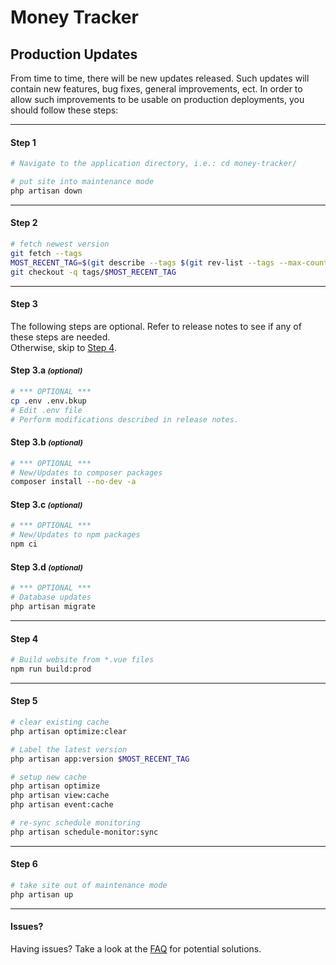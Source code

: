 # Money Tracker
## Production Updates

From time to time, there will be new updates released. Such updates will contain new features, bug fixes, general improvements, ect. In order to allow such improvements to be usable on production deployments, you should follow these steps:

---

#### Step 1
```bash
# Navigate to the application directory, i.e.: cd money-tracker/

# put site into maintenance mode
php artisan down
```

---

#### Step 2
```bash
# fetch newest version
git fetch --tags
MOST_RECENT_TAG=$(git describe --tags $(git rev-list --tags --max-count=1))
git checkout -q tags/$MOST_RECENT_TAG
```

---

#### Step 3
The following steps are optional. Refer to release notes to see if any of these steps are needed.  
Otherwise, skip to [Step 4](#step-4).

#### Step 3.a <small>_(optional)_</small>
```bash
# *** OPTIONAL ***
cp .env .env.bkup
# Edit .env file
# Perform modifications described in release notes.
```

#### Step 3.b <small>_(optional)_</small>
```bash
# *** OPTIONAL ***
# New/Updates to composer packages
composer install --no-dev -a
```

#### Step 3.c <small>_(optional)_</small>
```bash
# *** OPTIONAL ***
# New/Updates to npm packages
npm ci
```

#### Step 3.d <small>_(optional)_</small>
```bash
# *** OPTIONAL ***
# Database updates
php artisan migrate
```

---

#### Step 4
```bash
# Build website from *.vue files
npm run build:prod
```

---

#### Step 5
```bash
# clear existing cache
php artisan optimize:clear

# Label the latest version
php artisan app:version $MOST_RECENT_TAG

# setup new cache
php artisan optimize
php artisan view:cache
php artisan event:cache

# re-sync schedule monitoring
php artisan schedule-monitor:sync
```

---

#### Step 6
```bash
# take site out of maintenance mode
php artisan up
```

---

#### Issues?
Having issues? Take a look at the [FAQ](FAQ.md#production-updates) for potential solutions.